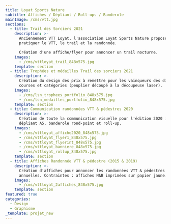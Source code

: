 ```yaml
---
title: Loyat Sports Nature
subtitle: Affiches / Dépliant / Roll-ups / Banderole
mainImage: /cms/vtt.jpg
sections:
  - title: Trail des Sorciers 2021
    description: >-
      Anciennement VTT Loyat, l'association Loyat Sports Nature propose de
      pratiquer le VTT, le trail et la randonnée.

      Création d'une affiche/flyer pour annoncer un trail nocturne.
    images:
      - /cms/vttloyat_trail_848x575.jpg
    template: section
  - title: Trophées et médailles Trail des sorciers 2021
    description: >-
      Création du design des prix à remettre pour les vainqueurs des différentes
      courses et catégories (peuplier découpé à la découpeuse laser).
    images:
      - /cms/lsn_trophees_portfolio_848x575.jpg
      - /cms/lsn_medailles_portfolio_848x575.jpg
    template: section
  - title: Communication randonnées VTT & pédestres 2020
    description: >-
      Création de toute la communication visuelle pour l'édition 2020 : affiche,
      dépliant A5, banderole rond-point et roll-up.
    images:
      - /cms/vttloyat_affiche2020_848x575.jpg
      - /cms/vttloyat_flyer1_848x575.jpg
      - /cms/vttloyat_flyerint_848x575.jpg
      - /cms/vttloyat_banniere_848x575.jpg
      - /cms/vttloyat_rollup_848x575.jpg
    template: section
  - title: Affiches Randonnée VTT & pédestre (2015 & 2019)
    description: >-
      Création d'affiches pour annoncer les randonnées VTT & pédestres
      annuelles. Contraintes : affiches N&B imprimées sur papier jaune.
    images:
      - /cms/vttloyat_2affiches_848x575.jpg
    template: section
featured: true
categories:
  - Design
  - Graphisme
_template: projet_new
---
```



